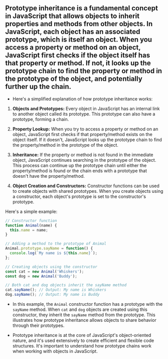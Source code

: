 
## Prototype inheritance is a fundamental concept in JavaScript that allows objects to inherit properties and methods from other objects. In JavaScript, each object has an associated prototype, which is itself an object. When you access a property or method on an object, JavaScript first checks if the object itself has that property or method. If not, it looks up the prototype chain to find the property or method in the prototype of the object, and potentially further up the chain.

- Here's a simplified explanation of how prototype inheritance works:

1. **Objects and Prototypes:** Every object in JavaScript has an internal link to another object called its prototype. This prototype can also have a prototype, forming a chain.

2. **Property Lookup:** When you try to access a property or method on an object, JavaScript first checks if that property/method exists on the object itself. If it doesn't, JavaScript looks up the prototype chain to find the property/method in the prototype of the object.

3. **Inheritance:** If the property or method is not found in the immediate object, JavaScript continues searching in the prototype of the object. This process can continue up the prototype chain until either the property/method is found or the chain ends with a prototype that doesn't have the property/method.

4. **Object Creation and Constructors:** Constructor functions can be used to create objects with shared prototypes. When you create objects using a constructor, each object's prototype is set to the constructor's prototype.

Here's a simple example:

```javascript
// Constructor function
function Animal(name) {
  this.name = name;
}

// Adding a method to the prototype of Animal
Animal.prototype.sayName = function() {
  console.log(`My name is ${this.name}`);
};

// Creating objects using the constructor
const cat = new Animal('Whiskers');
const dog = new Animal('Buddy');

// Both cat and dog objects inherit the sayName method
cat.sayName(); // Output: My name is Whiskers
dog.sayName(); // Output: My name is Buddy
```

- In this example, the `Animal` constructor function has a prototype with the `sayName` method. When `cat` and `dog` objects are created using this constructor, they inherit the `sayName` method from the prototype. This illustrates how prototype inheritance allows objects to share behavior through their prototypes.

- Prototype inheritance is at the core of JavaScript's object-oriented nature, and it's used extensively to create efficient and flexible code structures. It's important to understand how prototype chains work when working with objects in JavaScript.